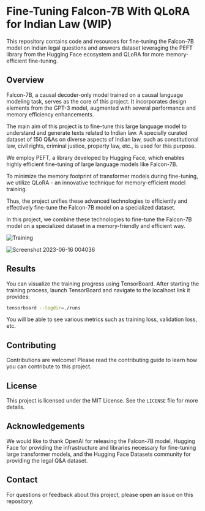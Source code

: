 # Fine-Tuning Falcon-7B With QLoRA for Indian Law (WIP)

This repository contains code and resources for fine-tuning the Falcon-7B model on Indian legal questions and answers dataset leveraging the PEFT library from the Hugging Face ecosystem and QLoRA for more memory-efficient fine-tuning.

## Overview

Falcon-7B, a causal decoder-only model trained on a causal language modeling task, serves as the core of this project. It incorporates design elements from the GPT-3 model, augmented with several performance and memory efficiency enhancements.

The main aim of this project is to fine-tune this large language model to understand and generate texts related to Indian law. A specially curated dataset of 150 Q&As on diverse aspects of Indian law, such as constitutional law, civil rights, criminal justice, property law, etc., is used for this purpose.

We employ PEFT, a library developed by Hugging Face, which enables highly efficient fine-tuning of large language models like Falcon-7B.

To minimize the memory footprint of transformer models during fine-tuning, we utilize QLoRA - an innovative technique for memory-efficient model training.

Thus, the project unifies these advanced technologies to efficiently and effectively fine-tune the Falcon-7B model on a specialized dataset.

In this project, we combine these technologies to fine-tune the Falcon-7B model on a specialized dataset in a memory-friendly and efficient way.

![Training](https://github.com/NisaarAgharia/Fine-Tuning-Falcon-7B-LLM-Model/assets/22457544/60f1a52d-6e30-42b2-a0dd-d264ab97b97d)

![Screenshot 2023-06-16 004036](https://github.com/NisaarAgharia/Fine-Tuning-Falcon-7B-LLM-Model/assets/22457544/ff584f7f-9961-48d4-8cb5-8f674563e163)


## Results

You can visualize the training progress using TensorBoard. After starting the training process, launch TensorBoard and navigate to the localhost link it provides:

```bash
tensorboard --logdir=./runs
```

You will be able to see various metrics such as training loss, validation loss, etc.

## Contributing

Contributions are welcome! Please read the contributing guide to learn how you can contribute to this project.

## License

This project is licensed under the MIT License. See the `LICENSE` file for more details.

## Acknowledgements

We would like to thank OpenAI for releasing the Falcon-7B model, Hugging Face for providing the infrastructure and libraries necessary for fine-tuning large transformer models, and the Hugging Face Datasets community for providing the legal Q&A dataset.

## Contact

For questions or feedback about this project, please open an issue on this repository.
